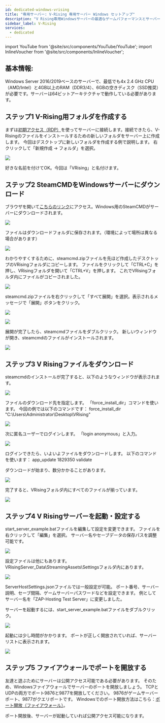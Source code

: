 ```yaml
---
id: dedicated-windows-vrising
title: "専用サーバー: V-Rising 専用サーバー Windows セットアップ"
description: "V Rising専用Windowsサーバーの最適なゲームパフォーマンスとサーバー管理のためのセットアップ方法をチェック → 今すぐ詳しく見る"
sidebar_label: V-Rising
services:
  - dedicated
---
```


import YouTube from '@site/src/components/YouTube/YouTube';
import InlineVoucher from '@site/src/components/InlineVoucher';

<YouTube videoId="to2ghqNpGLA" imageSrc="https://screensaver01.zap-hosting.com/index.php/s/yCRYqJAjTTp4YFf/preview" title="V RISING専用Windowsサーバーのセットアップ方法！" description="実際に動いているところを見ると理解しやすい？そんなあなたにピッタリ！動画でわかりやすく解説。急いでる時も、じっくり情報を楽しみたい時もOK！"/>

<InlineVoucher />

## 基本情報: 
Windows Server 2016/2019ベースのサーバーで、最低でも4x 2.4 GHz CPU（AMD/Intel）と4GB以上のRAM（DDR3/4）、6GBの空きディスク（SSD推奨）が必要です。サーバーは64ビットアーキテクチャで動作している必要があります。

## ステップ1 V-Rising用フォルダを作成する

まずは[初期アクセス（RDP）](vserver-windows-userdp.md)を使ってサーバーに接続します。接続できたら、V-Risingのファイルをインストールするための新しいフォルダをサーバー上に作成します。
今回はデスクトップに新しいフォルダを作成する例で説明します。
右クリックして「新規作成 -> フォルダ」を選択。

![](https://screensaver01.zap-hosting.com/index.php/s/SzB3TgsSkHRAaAB/preview)

好きな名前を付けてOK。今回は「VRising」と名付けます。

## ステップ2 SteamCMDをWindowsサーバーにダウンロード

ブラウザを開いて[こちらのリンク](https://steamcdn-a.akamaihd.net/client/installer/steamcmd.zip)にアクセス。Windows用のSteamCMDがサーバーにダウンロードされます。

![](https://screensaver01.zap-hosting.com/index.php/s/oHSse2fToxxTpCt/preview)

ファイルはダウンロードフォルダに保存されます。（環境によって場所は異なる場合があります）

![](https://screensaver01.zap-hosting.com/index.php/s/35r8Dm49xcdwfq4/preview)

わかりやすくするために、steamcmd.zipファイルを先ほど作成したデスクトップのVRisingフォルダにコピーします。
ファイルをクリックして「CTRL+C」を押し、VRisingフォルダを開いて「CTRL+V」を押します。
これでVRisingフォルダ内にファイルがコピーされました。

![](https://screensaver01.zap-hosting.com/index.php/s/kKGt3gy2yDQXSLx/preview)

steamcmd.zipファイルを右クリックして「すべて展開」を選択。表示されるメッセージで「展開」ボタンをクリック。

![](https://screensaver01.zap-hosting.com/index.php/s/SHsNeRy4RbEenDX/preview)

![](https://screensaver01.zap-hosting.com/index.php/s/y5ef3ncPgYMTzFw/preview)

展開が完了したら、steamcmdファイルをダブルクリック。
新しいウィンドウが開き、steamcmdのファイルがインストールされます。

![](https://screensaver01.zap-hosting.com/index.php/s/TC2KAbWaCHEeZiF/preview)

## ステップ3 V Risingファイルをダウンロード

steamcmdのインストールが完了すると、以下のようなウィンドウが表示されます。

![](https://screensaver01.zap-hosting.com/index.php/s/GAb4TgCNbpiW2F2/preview)

ファイルのダウンロード先を指定します。
「force_install_dir」コマンドを使います。
今回の例では以下のコマンドです：
force_install_dir "C:\Users\Administrator\Desktop\VRising"

![](https://screensaver01.zap-hosting.com/index.php/s/DeNFAWGLLnKq7pr/preview)

次に匿名ユーザーでログインします。
「login anonymous」と入力。

![](https://screensaver01.zap-hosting.com/index.php/s/pq74iCW6E2k8Sid/preview)

ログインできたら、いよいよファイルをダウンロードします。
以下のコマンドを使います：
app_update 1829350 validate

ダウンロードが始まり、数分かかることがあります。

![](https://screensaver01.zap-hosting.com/index.php/s/6XX8wtekd89PJec/preview)

完了すると、VRisingフォルダ内にすべてのファイルが揃っています。

![](https://screensaver01.zap-hosting.com/index.php/s/y9Gx9ANEpgbpESy/preview)

## ステップ4 V Risingサーバーを起動・設定する

start_server_example.batファイルを編集して設定を変更できます。
ファイルを右クリックして「編集」を選択。
サーバー名やセーブデータの保存パスを調整可能です。

![](https://screensaver01.zap-hosting.com/index.php/s/zpEw92o7eQG9P2a/preview)

設定ファイルは他にもあります。
VRisingServer_Data\StreamingAssets\Settingsフォルダ内にあります。

![](https://screensaver01.zap-hosting.com/index.php/s/9TtQm6Yp8g3y5HH/preview)

ServerHostSettings.jsonファイルでは一般設定が可能。
ポート番号、サーバー説明、セーブ間隔、ゲームサーバーパスワードなどを設定できます。
例としてサーバー名を「ZAP-Hosting Test Server」に変更しました。

サーバーを起動するには、start_server_example.batファイルをダブルクリック。

![](https://screensaver01.zap-hosting.com/index.php/s/gzs85C4HRy9MPTy/preview)

起動には少し時間がかかります。
ポートが正しく開放されていれば、サーバーリストに表示されます。

![](https://screensaver01.zap-hosting.com/index.php/s/S9mM8KNzsFARmQW/preview)

## ステップ5 ファイアウォールでポートを開放する

友達と遊ぶためにサーバーは公開アクセス可能である必要があります。
そのため、Windowsファイアウォールでサーバーのポートを開放しましょう。
TCPとUDPの両方でポート9876と9877を開放してください。
9876がゲームサーバーポート、9877がクエリポートです。
Windowsでのポート開放方法はこちら：[ポート開放（ファイアウォール）](vserver-windows-port.md)。

ポート開放後、サーバーが起動していれば公開アクセス可能になります。

<InlineVoucher />